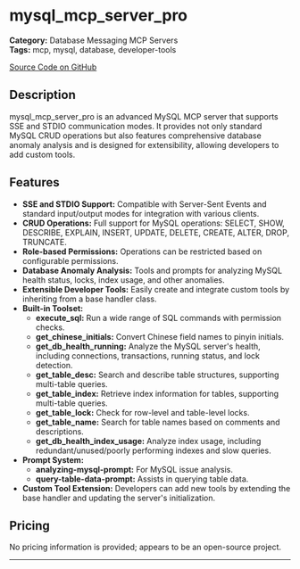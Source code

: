 # mysql_mcp_server_pro

**Category:** Database Messaging MCP Servers  
**Tags:** mcp, mysql, database, developer-tools

[Source Code on GitHub](https://github.com/wenb1n-dev/mysql_mcp_server_pro)

## Description
mysql_mcp_server_pro is an advanced MySQL MCP server that supports SSE and STDIO communication modes. It provides not only standard MySQL CRUD operations but also features comprehensive database anomaly analysis and is designed for extensibility, allowing developers to add custom tools.

## Features
- **SSE and STDIO Support:** Compatible with Server-Sent Events and standard input/output modes for integration with various clients.
- **CRUD Operations:** Full support for MySQL operations: SELECT, SHOW, DESCRIBE, EXPLAIN, INSERT, UPDATE, DELETE, CREATE, ALTER, DROP, TRUNCATE.
- **Role-based Permissions:** Operations can be restricted based on configurable permissions.
- **Database Anomaly Analysis:** Tools and prompts for analyzing MySQL health status, locks, index usage, and other anomalies.
- **Extensible Developer Tools:** Easily create and integrate custom tools by inheriting from a base handler class.
- **Built-in Toolset:**
  - **execute_sql:** Run a wide range of SQL commands with permission checks.
  - **get_chinese_initials:** Convert Chinese field names to pinyin initials.
  - **get_db_health_running:** Analyze the MySQL server's health, including connections, transactions, running status, and lock detection.
  - **get_table_desc:** Search and describe table structures, supporting multi-table queries.
  - **get_table_index:** Retrieve index information for tables, supporting multi-table queries.
  - **get_table_lock:** Check for row-level and table-level locks.
  - **get_table_name:** Search for table names based on comments and descriptions.
  - **get_db_health_index_usage:** Analyze index usage, including redundant/unused/poorly performing indexes and slow queries.
- **Prompt System:**
  - **analyzing-mysql-prompt:** For MySQL issue analysis.
  - **query-table-data-prompt:** Assists in querying table data.
- **Custom Tool Extension:** Developers can add new tools by extending the base handler and updating the server's initialization.

## Pricing
No pricing information is provided; appears to be an open-source project.

---
